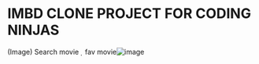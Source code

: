 # IMBD CLONE PROJECT FOR CODING NINJAS

(Image)
Search movie

fav movie![image](https://github.com/Ash25-chahare/imbdclone/assets/123397357/711e96df-b9f4-40f7-99e6-6af513b3f0af)
